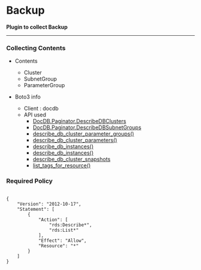 # Backup

**Plugin to collect Backup**

---

### Collecting Contents

- Contents
  - Cluster
  - SubnetGroup
  - ParameterGroup
  
- Boto3 info
  - Client : docdb
  - API used
    - [DocDB.Paginator.DescribeDBClusters](https://boto3.amazonaws.com/v1/documentation/api/latest/reference/services/docdb.html#DocDB.Paginator.DescribeDBClusters)
    - [DocDB.Paginator.DescribeDBSubnetGroups](https://boto3.amazonaws.com/v1/documentation/api/latest/reference/services/docdb.html#DocDB.Paginator.DescribeDBSubnetGroups)
    - [describe_db_cluster_parameter_groups()](https://boto3.amazonaws.com/v1/documentation/api/latest/reference/services/docdb.html#DocDB.Client.describe_db_cluster_parameter_groups)
    - [describe_db_cluster_parameters()](https://boto3.amazonaws.com/v1/documentation/api/latest/reference/services/docdb.html#DocDB.Client.describe_db_cluster_parameters)
    - [describe_db_instances()](https://boto3.amazonaws.com/v1/documentation/api/latest/reference/services/docdb.html#DocDB.Client.describe_db_instances)
    - [describe_db_instances()](https://boto3.amazonaws.com/v1/documentation/api/latest/reference/services/docdb.html#DocDB.Client.describe_db_instances)
    - [describe_db_cluster_snapshots](https://boto3.amazonaws.com/v1/documentation/api/latest/reference/services/docdb.html#DocDB.Client.describe_db_cluster_snapshots)
    - [list_tags_for_resource()](https://boto3.amazonaws.com/v1/documentation/api/latest/reference/services/docdb.html#DocDB.Client.list_tags_for_resource)
  
### Required Policy
  
<pre>
<code>
{
    "Version": "2012-10-17",
    "Statement": [
        {
            "Action": [
                "rds:Describe*",
                "rds:List*"
            ],
            "Effect": "Allow",
            "Resource": "*"
        }
    ]
}
</code>
</pre>